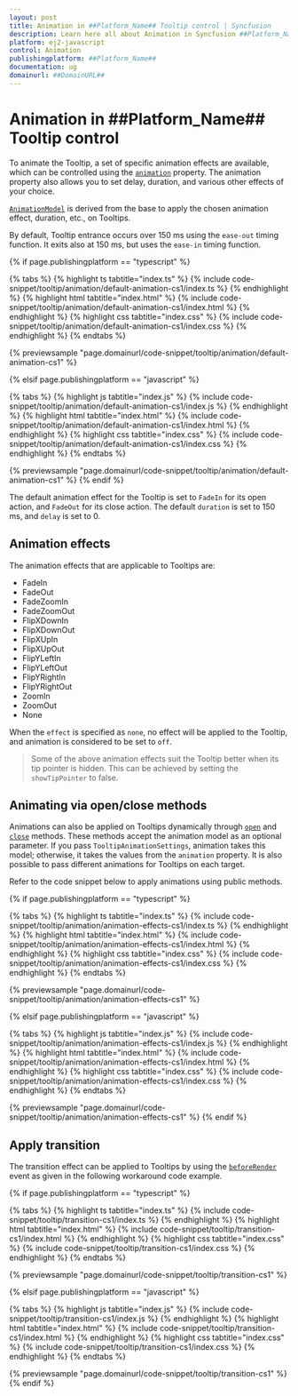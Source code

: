 ```yaml
---
layout: post
title: Animation in ##Platform_Name## Tooltip control | Syncfusion
description: Learn here all about Animation in Syncfusion ##Platform_Name## Tooltip control of Syncfusion Essential JS 2 and more.
platform: ej2-javascript
control: Animation 
publishingplatform: ##Platform_Name##
documentation: ug
domainurl: ##DomainURL##
---
```


# Animation in ##Platform_Name## Tooltip control

To animate the Tooltip, a set of specific animation effects are available, which can be controlled using the [`animation`](../api/tooltip#animation) property. The animation property also allows you to set delay, duration, and various other effects of your choice.

[`AnimationModel`](../api/tooltip/tooltipAnimationSettings) is derived from the base to apply the chosen animation effect, duration, etc., on Tooltips.

By default, Tooltip entrance occurs over 150 ms using the `ease-out` timing function. It exits also at 150 ms, but uses the `ease-in` timing function.

{% if page.publishingplatform == "typescript" %}

 {% tabs %}
{% highlight ts tabtitle="index.ts" %}
{% include code-snippet/tooltip/animation/default-animation-cs1/index.ts %}
{% endhighlight %}
{% highlight html tabtitle="index.html" %}
{% include code-snippet/tooltip/animation/default-animation-cs1/index.html %}
{% endhighlight %}
{% highlight css tabtitle="index.css" %}
{% include code-snippet/tooltip/animation/default-animation-cs1/index.css %}
{% endhighlight %}
{% endtabs %}

{% previewsample "page.domainurl/code-snippet/tooltip/animation/default-animation-cs1" %}

{% elsif page.publishingplatform == "javascript" %}

{% tabs %}
{% highlight js tabtitle="index.js" %}
{% include code-snippet/tooltip/animation/default-animation-cs1/index.js %}
{% endhighlight %}
{% highlight html tabtitle="index.html" %}
{% include code-snippet/tooltip/animation/default-animation-cs1/index.html %}
{% endhighlight %}
{% highlight css tabtitle="index.css" %}
{% include code-snippet/tooltip/animation/default-animation-cs1/index.css %}
{% endhighlight %}
{% endtabs %}
        
{% previewsample "page.domainurl/code-snippet/tooltip/animation/default-animation-cs1" %}
{% endif %}

The default animation effect for the Tooltip is set to `FadeIn` for its open action, and `FadeOut` for its close action. The default `duration` is set to 150 ms, and `delay` is set to 0.

## Animation effects

The animation effects that are applicable to Tooltips are:

* FadeIn
* FadeOut
* FadeZoomIn
* FadeZoomOut
* FlipXDownIn
* FlipXDownOut
* FlipXUpIn
* FlipXUpOut
* FlipYLeftIn
* FlipYLeftOut
* FlipYRightIn
* FlipYRightOut
* ZoomIn
* ZoomOut
* None

When the `effect` is specified as `none`, no effect will be applied to the Tooltip, and animation is considered to be set to `off`.

> Some of the above animation effects suit the Tooltip better when its tip pointer is hidden. This can be achieved by setting the `showTipPointer` to false.

## Animating via open/close methods

Animations can also be applied on Tooltips dynamically through [`open`](../api/tooltip#open) and [`close`](../api/tooltip#close) methods. These methods accept the animation model as an optional parameter. If you pass `TooltipAnimationSettings`, animation takes this model; otherwise, it takes the values from the `animation` property. It is also possible to pass different animations for Tooltips on each target.

Refer to the code snippet below to apply animations using public methods.

{% if page.publishingplatform == "typescript" %}

{% tabs %}
{% highlight ts tabtitle="index.ts" %}
{% include code-snippet/tooltip/animation/animation-effects-cs1/index.ts %}
{% endhighlight %}
{% highlight html tabtitle="index.html" %}
{% include code-snippet/tooltip/animation/animation-effects-cs1/index.html %}
{% endhighlight %}
{% highlight css tabtitle="index.css" %}
{% include code-snippet/tooltip/animation/animation-effects-cs1/index.css %}
{% endhighlight %}
{% endtabs %}
        
{% previewsample "page.domainurl/code-snippet/tooltip/animation/animation-effects-cs1" %}

{% elsif page.publishingplatform == "javascript" %}

{% tabs %}
{% highlight js tabtitle="index.js" %}
{% include code-snippet/tooltip/animation/animation-effects-cs1/index.js %}
{% endhighlight %}
{% highlight html tabtitle="index.html" %}
{% include code-snippet/tooltip/animation/animation-effects-cs1/index.html %}
{% endhighlight %}
{% highlight css tabtitle="index.css" %}
{% include code-snippet/tooltip/animation/animation-effects-cs1/index.css %}
{% endhighlight %}
{% endtabs %}

{% previewsample "page.domainurl/code-snippet/tooltip/animation/animation-effects-cs1" %}
{% endif %}

## Apply transition

The transition effect can be applied to Tooltips by using the [`beforeRender`](../api/tooltip#beforerender) event as given in the following workaround code example.

{% if page.publishingplatform == "typescript" %}

{% tabs %}
{% highlight ts tabtitle="index.ts" %}
{% include code-snippet/tooltip/transition-cs1/index.ts %}
{% endhighlight %}
{% highlight html tabtitle="index.html" %}
{% include code-snippet/tooltip/transition-cs1/index.html %}
{% endhighlight %}
{% highlight css tabtitle="index.css" %}
{% include code-snippet/tooltip/transition-cs1/index.css %}
{% endhighlight %}
{% endtabs %}
        
{% previewsample "page.domainurl/code-snippet/tooltip/transition-cs1" %}

{% elsif page.publishingplatform == "javascript" %}

{% tabs %}
{% highlight js tabtitle="index.js" %}
{% include code-snippet/tooltip/transition-cs1/index.js %}
{% endhighlight %}
{% highlight html tabtitle="index.html" %}
{% include code-snippet/tooltip/transition-cs1/index.html %}
{% endhighlight %}
{% highlight css tabtitle="index.css" %}
{% include code-snippet/tooltip/transition-cs1/index.css %}
{% endhighlight %}
{% endtabs %}

{% previewsample "page.domainurl/code-snippet/tooltip/transition-cs1" %}
{% endif %}